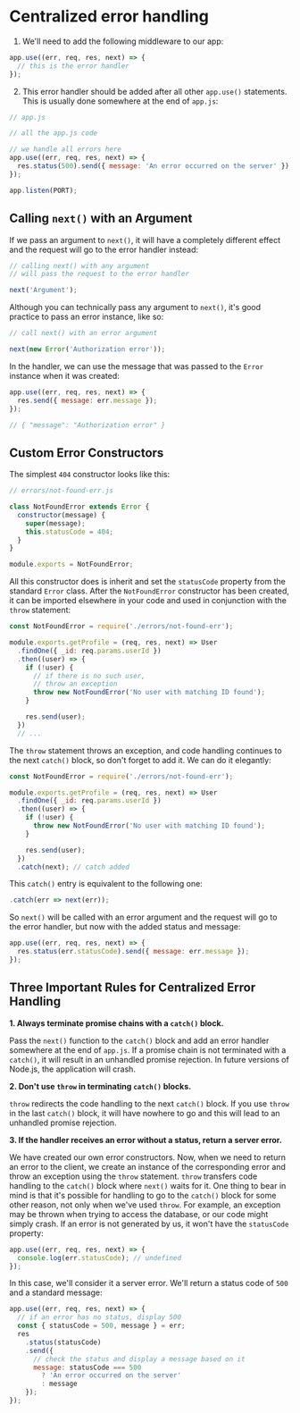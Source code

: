# Centralized error handling

1. We'll need to add the following middleware to our app:

```jsx
app.use((err, req, res, next) => {
  // this is the error handler
});
```

2. This error handler should be added after all other `app.use()` statements. This is usually done somewhere at the end of `app.js`:

```jsx
// app.js

// all the app.js code

// we handle all errors here
app.use((err, req, res, next) => {
  res.status(500).send({ message: 'An error occurred on the server' });
});

app.listen(PORT);
```

## Calling `next()` with an Argument

If we pass an argument to `next()`, it will have a completely different effect and the request will go to the error handler instead:

```jsx
// calling next() with any argument
// will pass the request to the error handler

next('Argument');
```

Although you can technically pass any argument to `next()`, it's good practice to pass an error instance, like so:

```jsx
// call next() with an error argument

next(new Error('Authorization error'));
```

In the handler, we can use the message that was passed to the `Error` instance when it was created:

```jsx
app.use((err, req, res, next) => {
  res.send({ message: err.message });
});

// { "message": "Authorization error" }
```

## Custom Error Constructors

The simplest `404` constructor looks like this:

```jsx
// errors/not-found-err.js

class NotFoundError extends Error {
  constructor(message) {
    super(message);
    this.statusCode = 404;
  }
}

module.exports = NotFoundError;
```

All this constructor does is inherit and set the `statusCode` property from the standard `Error` class. After the `NotFoundError` constructor has been created, it can be imported elsewhere in your code and used in conjunction with the `throw` statement:

```jsx
const NotFoundError = require('./errors/not-found-err');

module.exports.getProfile = (req, res, next) => User
  .findOne({ _id: req.params.userId })
  .then((user) => {
    if (!user) {
      // if there is no such user,
      // throw an exception
      throw new NotFoundError('No user with matching ID found');
    }

    res.send(user);
  })
  // ...
```

The `throw` statement throws an exception, and code handling continues to the next `catch()` block, so don't forget to add it. We can do it elegantly:

```jsx
const NotFoundError = require('./errors/not-found-err');

module.exports.getProfile = (req, res, next) => User
  .findOne({ _id: req.params.userId })
  .then((user) => {
    if (!user) {
      throw new NotFoundError('No user with matching ID found');
    }

    res.send(user);
  })
  .catch(next); // catch added
```

This `catch()` entry is equivalent to the following one:

```jsx
.catch(err => next(err));
```

So `next()` will be called with an error argument and the request will go to the error handler, but now with the added status and message:

```jsx
app.use((err, req, res, next) => {
  res.status(err.statusCode).send({ message: err.message });
});
```

## Three Important Rules for Centralized Error Handling

**1. Always terminate promise chains with a `catch()` block.**

Pass the `next()` function to the `catch()` block and add an error handler somewhere at the end of `app.js`. If a promise chain is not terminated with a `catch()`, it will result in an unhandled promise rejection. In future versions of Node.js, the application will crash.

**2. Don't use `throw` in terminating `catch()` blocks.**

`throw` redirects the code handling to the next `catch()` block. If you use `throw` in the last `catch()` block, it will have nowhere to go and this will lead to an unhandled promise rejection.

**3. If the handler receives an error without a status, return a server error.**

We have created our own error constructors. Now, when we need to return an error to the client, we create an instance of the corresponding error and throw an exception using the `throw` statement. `throw` transfers code handling to the `catch()` block where `next()` waits for it. One thing to bear in mind is that it's possible for handling to go to the `catch()` block for some other reason, not only when we've used `throw`. For example, an exception may be thrown when trying to access the database, or our code might simply crash. If an error is not generated by us, it won't have the `statusCode` property:

```jsx
app.use((err, req, res, next) => {
  console.log(err.statusCode); // undefined
});
```

In this case, we'll consider it a server error. We'll return a status code of `500` and a standard message:

```jsx
app.use((err, req, res, next) => {
  // if an error has no status, display 500
  const { statusCode = 500, message } = err;
  res
    .status(statusCode)
    .send({
      // check the status and display a message based on it
      message: statusCode === 500
        ? 'An error occurred on the server'
        : message
    });
});
```